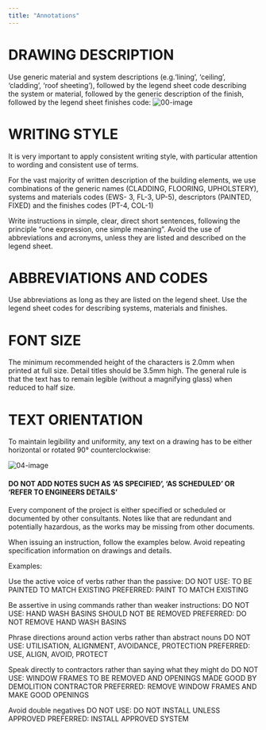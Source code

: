 ```yaml
---
title: "Annotations"
---
```

# DRAWING DESCRIPTION

Use generic material and system descriptions (e.g.‘lining’, ‘ceiling’, ‘cladding’, ‘roof sheeting’), followed by the legend sheet code describing the system or material, followed by the generic description of the finish, followed by the legend sheet finishes code:
![00-image](notes/1_Documentation%20Codex/1a_Principles/assets/00-image.svg)

# WRITING STYLE

It is very important to apply consistent writing style, with particular attention to wording and consistent use of terms.

For the vast majority of written description of the building elements, we use combinations of the generic names (CLADDING, FLOORING, UPHOLSTERY), systems and materials codes (EWS- 3, FL-3, UP-5), descriptors (PAINTED, FIXED) and the finishes codes (PT-4, COL-1) 

Write instructions in simple, clear, direct short sentences, following the principle “one expression, one simple meaning”. Avoid the use of abbreviations and acronyms, unless they are listed and described on the legend sheet.

# ABBREVIATIONS AND CODES

Use abbreviations as long as they are listed on the legend sheet. Use the legend sheet codes for describing systems, materials and finishes.

# FONT SIZE

The minimum recommended height of the characters is 2.0mm when printed at full size. Detail titles should be 3.5mm high. The general rule is that the text has to remain legible (without a magnifying glass) when reduced to half size.

# TEXT ORIENTATION

To maintain legibility and uniformity, any text on a drawing has to be either horizontal or rotated 90° counterclockwise:

![04-image](notes/1_Documentation%20Codex/1a_Principles/assets/04-image.svg)

#### DO NOT ADD NOTES SUCH AS ‘AS SPECIFIED’, ‘AS SCHEDULED’ OR ‘REFER TO ENGINEERS DETAILS’

Every component of the project is either specified or scheduled or documented by other consultants. Notes like that are redundant and potentially hazardous, as the works may be missing from other documents.

When issuing an instruction, follow the examples below.
Avoid repeating specification information on drawings and details.

Examples:

Use the active voice of verbs rather than the passive:
DO NOT USE: TO BE PAINTED TO MATCH EXISTING
PREFERRED: PAINT TO MATCH EXISTING

Be assertive in using commands rather than weaker instructions:
DO NOT USE: HAND WASH BASINS SHOULD NOT BE REMOVED
PREFERRED: DO NOT REMOVE HAND WASH BASINS

Phrase directions around action verbs rather than abstract nouns
DO NOT USE: UTILISATION, ALIGNMENT, AVOIDANCE, PROTECTION
PREFERRED: USE, ALIGN, AVOID, PROTECT

Speak directly to contractors rather than saying what they might do
DO NOT USE: WINDOW FRAMES TO BE REMOVED AND OPENINGS MADE GOOD BY DEMOLITION CONTRACTOR
PREFERRED: REMOVE WINDOW FRAMES AND MAKE GOOD OPENINGS

Avoid double negatives
DO NOT USE: DO NOT INSTALL UNLESS APPROVED
PREFERRED: INSTALL APPROVED SYSTEM